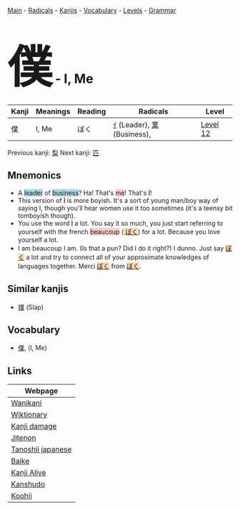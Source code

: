 <style> bigfont {font-size: 100px}</style>
[Main](../README.md) -
[Radicals](../radicals.md) -
[Kanjis](../kanjis.md) -
[Vocabulary](../vocabulary.md) -
[Levels](../levels.md) -
[Grammar](../grammar.md)
# <bigfont> 僕</bigfont> - I, Me 

| Kanji | Meanings | Reading | Radicals | Level |
| --- | --- | --- | --- | --- |
| 僕 | I, Me | ぼく | [ｲ](../radicals/ｲ.md) (Leader), [業](../radicals/業.md) (Business),  | [Level 12](../levels/wk_level12.md) |

Previous kanji: [梨](梨.md) Next kanji: [匹](匹.md) 

## Mnemonics
 * A <span style="background-color:#ADD8E6"> leader</span> of <span style="background-color:#ADD8E6"> business</span>? Ha! That's <span style="background-color:#ffcccb"> me</span>! That's <span style="background-color:#ffcccb"> I</span>!
* This version of <span style="background-color:#ffcccb"> I</span> is more boyish. It's a sort of young man/boy way of saying I, though you'll hear women use it too sometimes (it's a teensy bit tomboyish though).
* You use the word <span style="background-color:#ffcccb"> I</span> a lot. You say it so much, you just start referring to yourself with the french <span style="background-color:#ffcccb"> beaucoup</span> (<span style="background-color:#fed8b1"> [ぼく](https://jisho.org/search/ぼく)</span>) for a lot. Because you love yourself a lot.
* I am beaucoup I am. (Is that a pun? Did I do it right?) I dunno. Just say <span style="background-color:#fed8b1"> [ぼく](https://jisho.org/search/ぼく)</span> a lot and try to connect all of your approximate knowledges of languages together. Merci <span style="background-color:#fed8b1"> [ぼく](https://jisho.org/search/ぼく)</span> from <span style="background-color:#fed8b1"> [ぼく](https://jisho.org/search/ぼく)</span>.


## Similar kanjis
 * [撲](撲.md) (Slap)


## Vocabulary
 * [僕](../vocabulary/僕.md), (I, Me)



## Links 

| Webpage |
| --- |
| [Wanikani          ](https://www.wanikani.com/kanji/僕) |
| [Wiktionary        ](https://en.wiktionary.org/wiki/僕) |
| [Kanji damage      ](http://www.kanjidamage.com/kanji/search?utf8=✓&q=僕) |
| [Jitenon           ](https://jitenon.com/kanji/僕) |
| [Tanoshii japanese ](https://www.tanoshiijapanese.com/dictionary/kanji.cfm?k=僕) |
| [Baike             ](https://baike.baidu.com/item/僕) |
| [Kanji Alive       ](https://app.kanjialive.com/僕) |
| [Kanshudo          ](https://www.kanshudo.com/searchmn?q=僕) |
| [Koohii            ](https://kanji.koohii.com/study/kanji/僕) |
